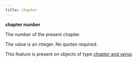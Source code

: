 ```yaml
---
title: chapter
---
```


**chapter number**

The number of the present chapter.

The value is an integer. No quotes required.

This feature is present on objects of type [*chapter* and *verse*](otype).

